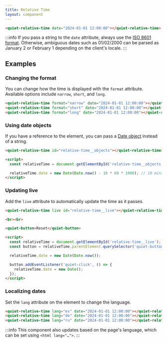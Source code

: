 ```yaml
---
title: Relative Time
layout: component
---
```


```html {.example}
<quiet-relative-time date="2024-01-01 12:00:00"></quiet-relative-time>
```

:::info
If you pass a string to the `date` attribute, always use the [ISO 8601 format](https://developer.mozilla.org/en-US/docs/Web/JavaScript/Reference/Global_Objects/Date/toISOString). Otherwise, ambiguous dates such as 01/02/2000 can be parsed as January 2 or February 1 depending on the client's locale.
:::

## Examples

### Changing the format

You can change how the time is displayed with the `format` attribute. Available options include `narrow`, `short`, and `long`.

```html {.example}
<quiet-relative-time format="narrow" date="2024-01-01 12:00:00"></quiet-relative-time><br>
<quiet-relative-time format="short" date="2024-01-01 12:00:00"></quiet-relative-time><br>
<quiet-relative-time format="long" date="2024-01-01 12:00:00"></quiet-relative-time>
```

### Using date objects

If you have a reference to the element, you can pass a [Date object](https://developer.mozilla.org/en-US/docs/Web/JavaScript/Reference/Global_Objects/Date) instead of a string.

```html {.example}
<quiet-relative-time id="relative-time__objects"></quiet-relative-time>

<script>
  const relativeTime = document.getElementById('relative-time__objects');

  relativeTime.date = new Date(Date.now() - 10 * 60 * 1000); // 10 mins ago
</script>
```

### Updating live

Add the `live` attribute to automatically update the time as it passes.

```html {.example}
<quiet-relative-time live id="relative-time__live"></quiet-relative-time>

<br><br>

<quiet-button>Reset</quiet-button>

<script>
  const relativeTime = document.getElementById('relative-time__live');
  const button = relativeTime.parentElement.querySelector('quiet-button');

  relativeTime.date = new Date(Date.now());

  button.addEventListener('quiet-click', () => {
    relativeTime.date = new Date();
  });
</script>
```

### Localizing dates

Set the `lang` attribute on the element to change the language.

```html {.example}
<quiet-relative-time lang="es" date="2024-01-01 12:00:00"></quiet-relative-time><br>
<quiet-relative-time lang="de" date="2024-01-01 12:00:00"></quiet-relative-time><br>
<quiet-relative-time lang="ru" date="2024-01-01 12:00:00"></quiet-relative-time>
```

:::info
This component also updates based on the page's language, which can be set using `<html lang="…">`.
:::